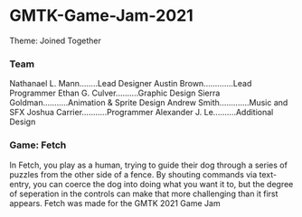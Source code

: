 # GMTK-Game-Jam-2021
Theme: Joined Together

### Team
Nathanael L. Mann........Lead Designer
Austin Brown.............Lead Programmer
Ethan G. Culver..........Graphic Design
Sierra Goldman...........Animation & Sprite Design
Andrew Smith.............Music and SFX
Joshua Carrier...........Programmer
Alexander J. Le..........Additional Design

### Game: Fetch
In Fetch, you play as a human, trying to guide their dog through a series of puzzles from the other side of a fence. 
By shouting commands via text-entry, you can coerce the dog into doing what you want it to, 
but the degree of seperation in the controls can make that more challenging than it first appears.
Fetch was made for the GMTK 2021 Game Jam
